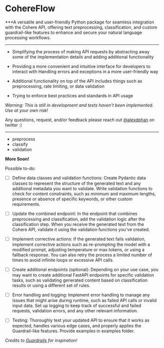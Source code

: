 # CohereFlow

***A versatile and user-friendly Python package for seamless integration with the Cohere API, offering text preprocessing, classification, and custom guardrail-like features to enhance and secure your natural language processing workflows.
***

- Simplifying the process of making API requests by abstracting away some of the implementation details and adding additional functionality

- Providing a more convenient and intuitive interface for developers to interact with
  Handling errors and exceptions in a more user-friendly way

- Additional functionality on top of the API includes things such as preprocessing, rate limiting, or data validation

- Trying to enforce best practices and standards in API usage

_Warning: This is still in development and tests haven't been implemented. Use at your own risk!_

Any questions, request, and/or feedback please reach out [@alexdphan](https://twitter.com/alexdphan)
on twitter :)

---

- preprocess
- classify
- validation

**More Soon!**

Possible to-do:

- [ ] Define data classes and validation functions: Create Pydantic data classes to represent the structure of the generated text and any additional metadata you want to validate. Write validation functions to check for content constraints, such as minimum and maximum lengths, presence or absence of specific keywords, or other custom requirements.

- [ ] Update the combined endpoint: In the endpoint that combines preprocessing and classification, add the validation logic after the classification step. When you receive the generated text from the Cohere API, validate it using the validation functions you've created.

- [ ] Implement corrective actions: If the generated text fails validation, implement corrective actions such as re-prompting the model with a modified prompt, adjusting temperature or max tokens, or using a fallback response. You can also retry the process a limited number of times to avoid infinite loops or excessive API calls.

- [ ] Create additional endpoints (optional): Depending on your use case, you may want to create additional FastAPI endpoints for specific validation tasks, such as validating generated content based on classification results or using a different set of rules.

- [ ] Error handling and logging: Implement error handling to manage any issues that might arise during runtime, such as failed API calls or invalid input data. Set up logging to keep track of successful and failed requests, validation errors, and any other relevant information.

- [ ] Testing: Thoroughly test your updated API to ensure that it works as expected, handles various edge cases, and properly applies the Guardrail-like features. Provide examples in examples folder.

*Credits to [Guardrails](https://github.com/ShreyaR/guardrails) for inspiration!*